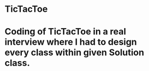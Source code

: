 # TicTacToe
# Coding of TicTacToe in a real interview where I had to design every class within given Solution class.
